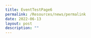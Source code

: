 ```yaml
---
title: EventTestPage6
permalink: /Resources/news/permalink
date: 2022-06-13
layout: post
description: ""
---
```


